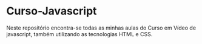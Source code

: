 # Curso-Javascript
Neste repositório encontra-se todas as minhas aulas do Curso em Vídeo de javascript, também utilizando as tecnologias HTML e CSS.
